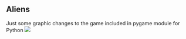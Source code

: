 ## Aliens

Just some graphic changes to the game included in pygame module for Python
<img src="https://pythonprogramming.altervista.org/wp-content/uploads/2019/09/aliens.jpg">
